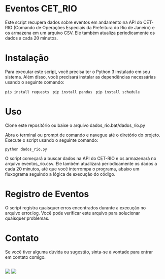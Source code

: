 # Eventos CET_RIO

Este script recupera dados sobre eventos em andamento na API do CET-RIO (Comando de Operações Especiais da Prefeitura do Rio de Janeiro) e os armazena em um arquivo CSV. Ele também atualiza periodicamente os dados a cada 20 minutos.

# Instalação

Para executar este script, você precisa ter o Python 3 instalado em seu sistema. Além disso, você precisará instalar as dependências necessárias usando o seguinte comando:

```pip install requests ```
```pip install pandas ```
```pip install schedule ```

# Uso
Clone este repositório ou baixe o arquivo dados_rio.bat/dados_rio.py

Abra o terminal ou prompt de comando e navegue até o diretório do projeto.
Execute o script usando o seguinte comando:

```python dados_rio.py```

O script começará a buscar dados na API do CET-RIO e os armazenará no arquivo eventos_rio.csv. Ele também atualizará periodicamente os dados a cada 20 minutos, até que você interrompa o programa, abaixo um fluxograma seguindo a lógica de execução do código.

# Registro de Eventos

O script registra quaisquer erros encontrados durante a execução no arquivo error.log. Você pode verificar este arquivo para solucionar quaisquer problemas.


# Contato

Se você tiver alguma dúvida ou sugestão, sinta-se à vontade para entrar em contato comigo.
##

<div>
      <a href="https://www.linkedin.com/in/filipe-jos%C3%A9-9652891b1/" target="_blank"><img src="https://img.shields.io/badge/LinkedIn-0077B5?style=for-the-badge&logo=linkedin&logoColor=white" target="_blank"></a>
      <a href="mailto:josefilipe602@gmail.com" target="_blank"><img src="https://img.shields.io/badge/Gmail-D14836?style=for-the-badge&logo=gmail&logoColor=white" target="_blank"></a>
</div>

##
